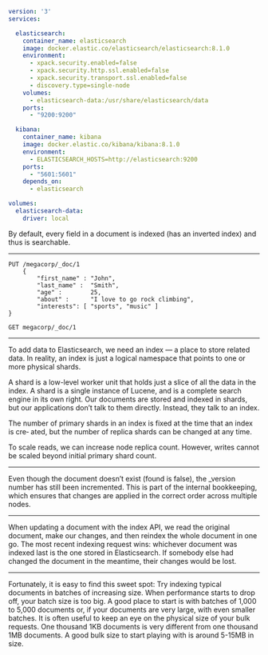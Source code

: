 ```yaml
version: '3'
services:

  elasticsearch:
    container_name: elasticsearch
    image: docker.elastic.co/elasticsearch/elasticsearch:8.1.0
    environment:
      - xpack.security.enabled=false
      - xpack.security.http.ssl.enabled=false
      - xpack.security.transport.ssl.enabled=false
      - discovery.type=single-node
    volumes:
      - elasticsearch-data:/usr/share/elasticsearch/data
    ports:
      - "9200:9200"

  kibana:
    container_name: kibana
    image: docker.elastic.co/kibana/kibana:8.1.0
    environment:
      - ELASTICSEARCH_HOSTS=http://elasticsearch:9200
    ports:
      - "5601:5601"
    depends_on:
      - elasticsearch

volumes:
  elasticsearch-data:
    driver: local
```


By default, every field in a document is indexed (has an inverted index) and thus is searchable.

---

```shell
PUT /megacorp/_doc/1
    {
        "first_name" : "John",
        "last_name" :  "Smith",
        "age" :        25,
        "about" :      "I love to go rock climbing",
        "interests": [ "sports", "music" ]
}
```

```shell
GET megacorp/_doc/1
```

---
To add data to Elasticsearch, we need an index — a place to store related data. In reality, an index is just a logical namespace that points to one or more physical shards.

A shard is a low-level worker unit that holds just a slice of all the data in the index. A shard is a single instance of Lucene, and is a complete search engine in its own right. Our documents are stored and indexed in shards, but our applications don’t talk to them directly. Instead, they talk to an index.

The number of primary shards in an index is fixed at the time that an index is cre‐ ated, but the number of replica shards can be changed at any time.

To scale reads, we can increase node replica count. However, writes cannot be scaled beyond initial primary shard count.

---

Even though the document doesn’t exist (found is false), the _version number has still been incremented. This is part of the internal bookkeeping, which ensures that changes are applied in the correct order across multiple nodes.

---

When updating a document with the index API, we read the original document, make our changes, and then reindex the whole document in one go. The most recent indexing request wins: whichever document was indexed last is the one stored in Elasticsearch. If somebody else had changed the document in the meantime, their changes would be lost.

---

Fortunately, it is easy to find this sweet spot: Try indexing typical documents in batches of increasing size. When performance starts to drop off, your batch size is too big. A good place to start is with batches of 1,000 to 5,000 documents or, if your documents are very large, with even smaller batches.
It is often useful to keep an eye on the physical size of your bulk requests. One thousand 1KB documents is very different from one thousand 1MB documents. A good bulk size to start playing with is around 5-15MB in size.
